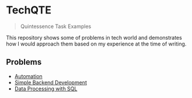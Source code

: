 # TechQTE

> Quintessence Task Examples

This repository shows some of problems in tech world and demonstrates how I would approach them based on my experience at the time of writing.  

## Problems

- [Automation](./AutomationTesting)
- [Simple Backend Development](./BackendDevelopment/)
- [Data Processing with SQL](./DataProcessing/)